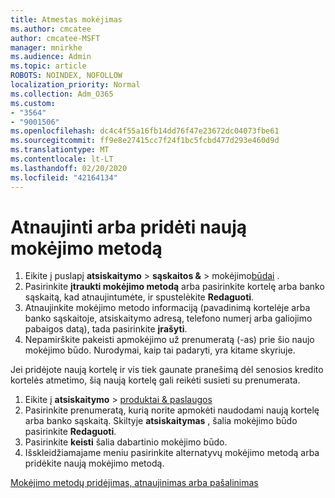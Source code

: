 ```yaml
---
title: Atmestas mokėjimas
ms.author: cmcatee
author: cmcatee-MSFT
manager: mnirkhe
ms.audience: Admin
ms.topic: article
ROBOTS: NOINDEX, NOFOLLOW
localization_priority: Normal
ms.collection: Adm_O365
ms.custom:
- "3564"
- "9001506"
ms.openlocfilehash: dc4c4f55a16fb14dd76f47e23672dc04073fbe61
ms.sourcegitcommit: ff9e8e27415cc7f24f1bc5fcbd477d293e460d9d
ms.translationtype: MT
ms.contentlocale: lt-LT
ms.lasthandoff: 02/20/2020
ms.locfileid: "42164134"
---
```

# <a name="update-or-add-a-new-payment-method"></a>Atnaujinti arba pridėti naują mokėjimo metodą

1. Eikite į puslapį **atsiskaitymo** > **sąskaitos &** > mokėjimo<a href="https://go.microsoft.com/fwlink/p/?linkid=2018806" target="_blank">būdai</a> .
2. Pasirinkite **įtraukti mokėjimo metodą** arba pasirinkite kortelę arba banko sąskaitą, kad atnaujintumėte, ir spustelėkite **Redaguoti**.
3. Atnaujinkite mokėjimo metodo informaciją (pavadinimą kortelėje arba banko sąskaitoje, atsiskaitymo adresą, telefono numerį arba galiojimo pabaigos datą), tada pasirinkite **įrašyti**.
4. Nepamirškite pakeisti apmokėjimo už prenumeratą (-as) prie šio naujo mokėjimo būdo. Nurodymai, kaip tai padaryti, yra kitame skyriuje.

Jei pridėjote naują kortelę ir vis tiek gaunate pranešimą dėl senosios kredito kortelės atmetimo, šią naują kortelę gali reikėti susieti su prenumerata.

1. Eikite į **atsiskaitymo** > <a href="https://go.microsoft.com/fwlink/p/?linkid=842054" target="_blank">produktai & paslaugos</a>
2. Pasirinkite prenumeratą, kurią norite apmokėti naudodami naują kortelę arba banko sąskaitą. Skiltyje **atsiskaitymas** , šalia mokėjimo būdo pasirinkite **Redaguoti**.
3. Pasirinkite **keisti** šalia dabartinio mokėjimo būdo.
4. Išskleidžiamajame meniu pasirinkite alternatyvų mokėjimo metodą arba pridėkite naują mokėjimo metodą.

[Mokėjimo metodų pridėjimas, atnaujinimas arba pašalinimas](https://go.microsoft.com/fwlink/?linkid=2118133)
